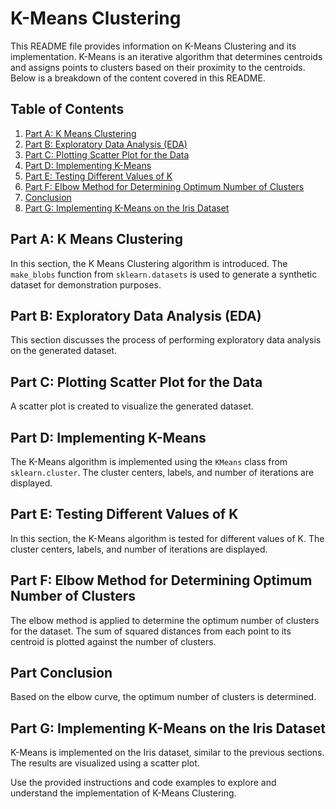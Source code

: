 # K-Means Clustering

This README file provides information on K-Means Clustering and its implementation. K-Means is an iterative algorithm that determines centroids and assigns points to clusters based on their proximity to the centroids. Below is a breakdown of the content covered in this README.

## Table of Contents
1. [Part A: K Means Clustering](#part-a)
2. [Part B: Exploratory Data Analysis (EDA)](#part-b)
3. [Part C: Plotting Scatter Plot for the Data](#part-c)
4. [Part D: Implementing K-Means](#part-d)
5. [Part E: Testing Different Values of K](#part-e)
6. [Part F: Elbow Method for Determining Optimum Number of Clusters](#part-f)
7. [Conclusion](#part-conclusion)
8. [Part G: Implementing K-Means on the Iris Dataset](#part-g)

<a name="part-a"></a>
## Part A: K Means Clustering
In this section, the K Means Clustering algorithm is introduced. The `make_blobs` function from `sklearn.datasets` is used to generate a synthetic dataset for demonstration purposes.

<a name="part-b"></a>
## Part B: Exploratory Data Analysis (EDA)
This section discusses the process of performing exploratory data analysis on the generated dataset.

<a name="part-c"></a>
## Part C: Plotting Scatter Plot for the Data
A scatter plot is created to visualize the generated dataset.

<a name="part-d"></a>
## Part D: Implementing K-Means
The K-Means algorithm is implemented using the `KMeans` class from `sklearn.cluster`. The cluster centers, labels, and number of iterations are displayed.

<a name="part-e"></a>
## Part E: Testing Different Values of K
In this section, the K-Means algorithm is tested for different values of K. The cluster centers, labels, and number of iterations are displayed.

<a name="part-f"></a>
## Part F: Elbow Method for Determining Optimum Number of Clusters
The elbow method is applied to determine the optimum number of clusters for the dataset. The sum of squared distances from each point to its centroid is plotted against the number of clusters.

<a name="part-conclusion"></a>
## Part Conclusion
Based on the elbow curve, the optimum number of clusters is determined.

<a name="part-g"></a>
## Part G: Implementing K-Means on the Iris Dataset
K-Means is implemented on the Iris dataset, similar to the previous sections. The results are visualized using a scatter plot.

Use the provided instructions and code examples to explore and understand the implementation of K-Means Clustering.

